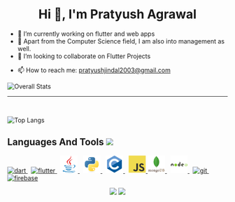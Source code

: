 <h1 align="center">Hi 👋, I'm Pratyush Agrawal</h1>


<!--
**Prat2030/Prat2030** is a ✨ _special_ ✨ repository because its `README.md` (this file) appears on your GitHub profile.

Here are some ideas to get you started:
-->

- 🔭 I’m currently working on flutter and web apps
- 🌱 Apart from the Computer Science field, I am also into management as well.
- 👯 I’m looking to collaborate on Flutter Projects
<!-- - 🤔 I’m looking for help with ... -->
<!-- - 💬 Ask me about development using Flutter -->
- 📫 How to reach me: pratyushjindal2003@gmail.com
<!-- - 😄 Pronouns: ... -->
![Overall Stats](https://github-readme-stats.vercel.app/api?username=Prat2030&count_private=true&show_icons=true&hide=contribs&theme=radical)
<br>
<hr>
<br>

![Top Langs](https://github-readme-stats.vercel.app/api/top-langs/?username=Prat2030&layout=compact&hide=html&theme=radical)


<h2> Languages And Tools 
  <img src = "https://media2.giphy.com/media/QssGEmpkyEOhBCb7e1/giphy.gif?cid=ecf05e47a0n3gi1bfqntqmob8g9aid1oyj2wr3ds3mg700bl&rid=giphy.gif" width = 12px> 
</h2>

<p align="left"> <a href="https://github.com/Prat2030?tab=repositories&q=&type=&language=dart&sort=" target="_blank"> <img src="https://www.vectorlogo.zone/logos/dartlang/dartlang-icon.svg" alt="dart" width="40" height="40"/> </a> &nbsp <a href="https://github.com/Prat2030?tab=repositories&q=&type=&language=dart&sort="> <img src="https://www.vectorlogo.zone/logos/flutterio/flutterio-icon.svg" alt="flutter" width="40" height="40"/> </a> &nbsp <a href="https://github.com/Prat2030?tab=repositories&q=&type=&language=java&sort=" target="_blank" rel="noreferrer"> <img src="https://raw.githubusercontent.com/devicons/devicon/master/icons/java/java-original.svg" alt="java" width="40" height="40"/> </a> &nbsp <a href="https://github.com/Prat2030" target="_blank" rel="noreferrer"> <img src="https://raw.githubusercontent.com/devicons/devicon/master/icons/python/python-original.svg" alt="python" width="40" height="40"/> </a> &nbsp <a href="https://github.com/Prat2030?tab=repositories&q=&type=&language=c&sort=" target="_blank" rel="noreferrer"> <img src="https://raw.githubusercontent.com/devicons/devicon/master/icons/c/c-original.svg" alt="c" width="40" height="40"/> </a> &nbsp <a href="https://github.com/Prat2030?tab=repositories&q=&type=&language=JavaScript&sort="" target="_blank" rel="noreferrer"> <img src="https://raw.githubusercontent.com/devicons/devicon/master/icons/javascript/javascript-original.svg" alt="javascript" width="40" height="40"/> </a> <a href="https://www.mongodb.com/" target="_blank" rel="noreferrer"> <img src="https://raw.githubusercontent.com/devicons/devicon/master/icons/mongodb/mongodb-original-wordmark.svg" alt="mongodb" width="40" height="40"/> </a> &nbsp <a href="https://nodejs.org" target="_blank" rel="noreferrer"> <img src="https://raw.githubusercontent.com/devicons/devicon/master/icons/nodejs/nodejs-original-wordmark.svg" alt="nodejs" width="40" height="40"/> </a> &nbsp 
  <a href="https://git-scm.com/" target="_blank" rel="noreferrer"> <img src="https://www.vectorlogo.zone/logos/git-scm/git-scm-icon.svg" alt="git" width="40" height="40"/> </a>
 &nbsp <a href="https://github.com/Prat2030?tab=repositories&q=&type=&language=dart&sort=" target="_blank" rel="noreferrer"> <img src="https://www.vectorlogo.zone/logos/firebase/firebase-icon.svg" alt="firebase" width="40" height="40"/> </a>
  </p>

  
  <p align="center">
  <img src = "https://activity-graph.herokuapp.com/graph?username=Prat2030&theme=redical&hide_border=true&area=true" width = 800>
  <img src = "https://github-readme-streak-stats.herokuapp.com?user=Prat2030&theme=dark&hide_border=true" width = 400>
  
 </p>
